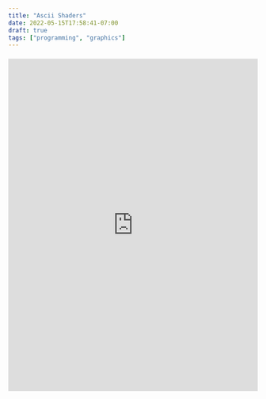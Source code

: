```yaml
---
title: "Ascii Shaders"
date: 2022-05-15T17:58:41-07:00
draft: true
tags: ["programming", "graphics"]
---
```


<div id="asciicast-container-NtQb05Sy7wP7ECMkH2QVceiBu" class="asciicast" style="display: block; float: none; overflow: hidden; padding: 0px; margin: 20px 0px;">
    <iframe src="https://asciinema.org/a/NtQb05Sy7wP7ECMkH2QVceiBu/iframe?" id="asciicast-iframe-NtQb05Sy7wP7ECMkH2QVceiBu" name="asciicast-iframe-NtQb05Sy7wP7ECMkH2QVceiBu" scrolling="no" allowfullscreen="true" style="overflow: hidden; margin: 0px; border: 0px none; display: inline-block; width: 100%; float: none; visibility: visible; height: 672px;"></iframe>
</div>
